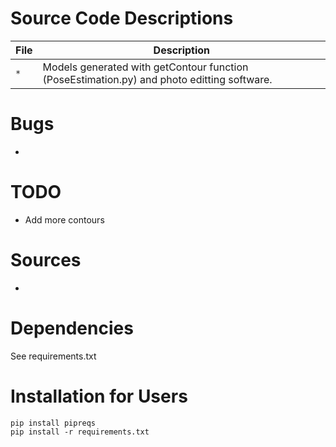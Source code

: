 # Source Code Descriptions
| File | Description |
| --- | --- |
| `*` | Models generated with getContour function (PoseEstimation.py) and photo editting software. |

# Bugs 
- 

# TODO
- Add more contours 

# Sources
- 

# Dependencies 
See requirements.txt

# Installation for Users 
```
pip install pipreqs
pip install -r requirements.txt
```
